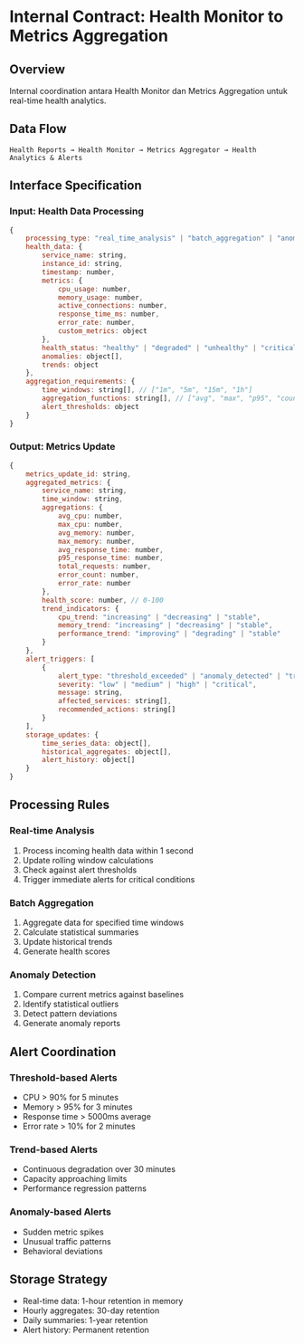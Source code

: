 # Internal Contract: Health Monitor to Metrics Aggregation

## Overview
Internal coordination antara Health Monitor dan Metrics Aggregation untuk real-time health analytics.

## Data Flow
```
Health Reports → Health Monitor → Metrics Aggregator → Health Analytics & Alerts
```

## Interface Specification

### Input: Health Data Processing
```javascript
{
    processing_type: "real_time_analysis" | "batch_aggregation" | "anomaly_detection",
    health_data: {
        service_name: string,
        instance_id: string,
        timestamp: number,
        metrics: {
            cpu_usage: number,
            memory_usage: number,
            active_connections: number,
            response_time_ms: number,
            error_rate: number,
            custom_metrics: object
        },
        health_status: "healthy" | "degraded" | "unhealthy" | "critical",
        anomalies: object[],
        trends: object
    },
    aggregation_requirements: {
        time_windows: string[], // ["1m", "5m", "15m", "1h"]
        aggregation_functions: string[], // ["avg", "max", "p95", "count"]
        alert_thresholds: object
    }
}
```

### Output: Metrics Update
```javascript
{
    metrics_update_id: string,
    aggregated_metrics: {
        service_name: string,
        time_window: string,
        aggregations: {
            avg_cpu: number,
            max_cpu: number,
            avg_memory: number,
            max_memory: number,
            avg_response_time: number,
            p95_response_time: number,
            total_requests: number,
            error_count: number,
            error_rate: number
        },
        health_score: number, // 0-100
        trend_indicators: {
            cpu_trend: "increasing" | "decreasing" | "stable",
            memory_trend: "increasing" | "decreasing" | "stable",
            performance_trend: "improving" | "degrading" | "stable"
        }
    },
    alert_triggers: [
        {
            alert_type: "threshold_exceeded" | "anomaly_detected" | "trend_warning",
            severity: "low" | "medium" | "high" | "critical",
            message: string,
            affected_services: string[],
            recommended_actions: string[]
        }
    ],
    storage_updates: {
        time_series_data: object[],
        historical_aggregates: object[],
        alert_history: object[]
    }
}
```

## Processing Rules

### Real-time Analysis
1. Process incoming health data within 1 second
2. Update rolling window calculations
3. Check against alert thresholds
4. Trigger immediate alerts for critical conditions

### Batch Aggregation
1. Aggregate data for specified time windows
2. Calculate statistical summaries
3. Update historical trends
4. Generate health scores

### Anomaly Detection
1. Compare current metrics against baselines
2. Identify statistical outliers
3. Detect pattern deviations
4. Generate anomaly reports

## Alert Coordination

### Threshold-based Alerts
- CPU > 90% for 5 minutes
- Memory > 95% for 3 minutes
- Response time > 5000ms average
- Error rate > 10% for 2 minutes

### Trend-based Alerts
- Continuous degradation over 30 minutes
- Capacity approaching limits
- Performance regression patterns

### Anomaly-based Alerts
- Sudden metric spikes
- Unusual traffic patterns
- Behavioral deviations

## Storage Strategy
- Real-time data: 1-hour retention in memory
- Hourly aggregates: 30-day retention
- Daily summaries: 1-year retention
- Alert history: Permanent retention